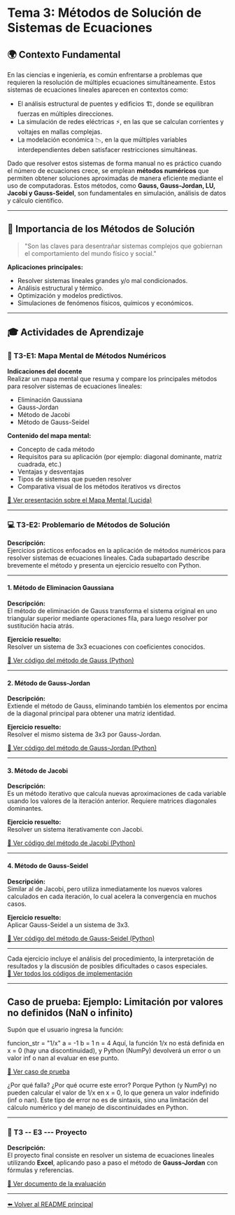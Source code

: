 # Tema 3: Métodos de Solución de Sistemas de Ecuaciones

## 🌍 Contexto Fundamental

En las ciencias e ingeniería, es común enfrentarse a problemas que requieren la resolución de múltiples ecuaciones simultáneamente. Estos sistemas de ecuaciones lineales aparecen en contextos como:

- El análisis estructural de puentes y edificios 🏗️, donde se equilibran fuerzas en múltiples direcciones.
- La simulación de redes eléctricas ⚡, en las que se calculan corrientes y voltajes en mallas complejas.
- La modelación económica 📉, en la que múltiples variables interdependientes deben satisfacer restricciones simultáneas.

Dado que resolver estos sistemas de forma manual no es práctico cuando el número de ecuaciones crece, se emplean **métodos numéricos** que permiten obtener soluciones aproximadas de manera eficiente mediante el uso de computadoras. Estos métodos, como **Gauss, Gauss-Jordan, LU, Jacobi y Gauss-Seidel**, son fundamentales en simulación, análisis de datos y cálculo científico.

---

## 📌 Importancia de los Métodos de Solución

> "Son las claves para desentrañar sistemas complejos que gobiernan el comportamiento del mundo físico y social."

**Aplicaciones principales:**
- Resolver sistemas lineales grandes y/o mal condicionados.
- Análisis estructural y térmico.
- Optimización y modelos predictivos.
- Simulaciones de fenómenos físicos, químicos y económicos.

---

## 🎓 Actividades de Aprendizaje

### 🧠 T3-E1: Mapa Mental de Métodos Numéricos

**Indicaciones del docente**  
Realizar un mapa mental que resuma y compare los principales métodos para resolver sistemas de ecuaciones lineales:

- Eliminación Gaussiana  
- Gauss-Jordan  
- Método de Jacobi  
- Método de Gauss-Seidel

**Contenido del mapa mental:**
- Concepto de cada método
- Requisitos para su aplicación (por ejemplo: diagonal dominante, matriz cuadrada, etc.)
- Ventajas y desventajas
- Tipos de sistemas que pueden resolver
- Comparativa visual de los métodos iterativos vs directos

[🔗 Ver presentación sobre el Mapa Mental (Lucida)](https://lucid.app/lucidspark/06170dd7-87af-417c-a10a-c7c702da8f67/edit?viewport_loc=-20381%2C16382%2C21347%2C10146%2C0_0&invitationId=inv_fae549c6-18d6-451b-b564-cb42654dd187)

---

### 💻 T3-E2: Problemario de Métodos de Solución

**Descripción:**  
Ejercicios prácticos enfocados en la aplicación de métodos numéricos para resolver sistemas de ecuaciones lineales. Cada subapartado describe brevemente el método y presenta un ejercicio resuelto con Python.

---

#### 1. Método de Eliminacion Gaussiana

**Descripción:**  
El método de eliminación de Gauss transforma el sistema original en uno triangular superior mediante operaciones fila, para luego resolver por sustitución hacia atrás.

**Ejercicio resuelto:**  
Resolver un sistema de 3x3 ecuaciones con coeficientes conocidos.

[🔗 Ver código del método de Gauss (Python)](https://github.com/IvanPedroSuarez/Metodos-Numericos-/blob/master/codigos/tema3/Eliminacion%20Gaussiana%20con%20pivote.py)

---

#### 2. Método de Gauss-Jordan

**Descripción:**  
Extiende el método de Gauss, eliminando también los elementos por encima de la diagonal principal para obtener una matriz identidad.

**Ejercicio resuelto:**  
Resolver el mismo sistema de 3x3 por Gauss-Jordan.

[🔗 Ver código del método de Gauss-Jordan (Python)](https://github.com/IvanPedroSuarez/Metodos-Numericos-/blob/master/codigos/tema3/Metodo%20Gauss%20Jordan.py)

---

#### 3. Método de Jacobi

**Descripción:**  
Es un método iterativo que calcula nuevas aproximaciones de cada variable usando los valores de la iteración anterior. Requiere matrices diagonales dominantes.

**Ejercicio resuelto:**  
Resolver un sistema iterativamente con Jacobi.

[🔗 Ver código del método de Jacobi (Python)](https://github.com/IvanPedroSuarez/Metodos-Numericos-/blob/master/codigos/tema3/Metodo%20de%20Jacobi.py)

---

#### 4. Método de Gauss-Seidel

**Descripción:**  
Similar al de Jacobi, pero utiliza inmediatamente los nuevos valores calculados en cada iteración, lo cual acelera la convergencia en muchos casos.

**Ejercicio resuelto:**  
Aplicar Gauss-Seidel a un sistema de 3x3.

[🔗 Ver código del método de Gauss-Seidel (Python)](https://github.com/IvanPedroSuarez/Metodos-Numericos-/blob/master/codigos/tema3/Metodo%20de%20Gauss-Seidel.py)

---

Cada ejercicio incluye el análisis del procedimiento, la interpretación de resultados y la discusión de posibles dificultades o casos especiales.  
[🔗 Ver todos los códigos de implementación](https://github.com/IvanPedroSuarez/Metodos-Numericos-/tree/master/codigos/tema3)

---

## Caso de prueba: Ejemplo: Limitación por valores no definidos (NaN o infinito)

Supón que el usuario ingresa la función:

funcion_str = "1/x"
a = -1
b = 1
n = 4
Aquí, la función 1/x no está definida en x = 0 (hay una discontinuidad), y Python (NumPy) devolverá un error o un valor inf o nan al evaluar en ese punto.

[🔗 Ver caso de prueba ](https://github.com/IvanPedroSuarez/Metodos-Numericos-/blob/master/codigos/tema4/CasoPrueba.py)

¿Por qué falla?
¿Por qué ocurre este error?
Porque Python (y NumPy) no pueden calcular el valor de 1/x en x = 0, lo que genera un valor indefinido (inf o nan).
Este tipo de error no es de sintaxis, sino una limitación del cálculo numérico y del manejo de discontinuidades en Python.

---

### 🚀 T3 -- E3 --- Proyecto

**Descripción:**  
El proyecto final consiste en resolver un sistema de ecuaciones lineales utilizando **Excel**, aplicando paso a paso el método de **Gauss-Jordan** con fórmulas y referencias.  

[🔗 Ver documento de la evaluación](https://docs.google.com/document/d/1KVxzQzMgrfOevVSGcP5M272uYC6VKLRiAVBtBGRaipY/edit?usp=sharing)

---

[⬅️ Volver al README principal](../README.md)

